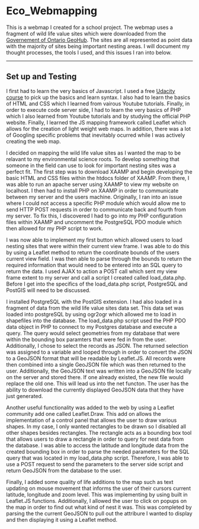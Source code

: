 # Eco_Webmapping

This is a webmap I created for a school project. The webmap uses a fragment of wild life value sites which were downloaded from the [Governement of Ontario GeoHub](https://geohub.lio.gov.on.ca/datasets/wildlife-values-site/geoservice). The sites are all represented as point data with the majority of sites being important nesting areas. I will document my thought processes, the tools I used, and this issues I ran into below.

---

## Set up and Testing

I first had to learn the very basics of Javascript. I used a free [Udacity course](https://www.udacity.com/course/intro-to-javascript--ud803) to pick up the basics and learn syntax. I also had to learn the basics of HTML and CSS which I learned from vairous Youtube tutorials. Finally, in order to execute code server side, I had to learn the very basics of PHP which I also learned from Youtube tutorials and by studying the official PHP website. Finally, I learned the JS mapping framework called Leaflet which allows for the creation of light weight web maps. In addition, there was a lot of Googling specific problems that inevitably ocurred while I was actively creating the web map.

I decided on mapping the wild life value sites as I wanted the map to be relavant to my environmental science roots. To develop something that someone in the field can use to look for important nesting sites was a perfect fit. The first step was to download XAAMP and begin developing the basic HTML and CSS files within the htdocs folder of XAAMP. From there, I was able to run an apache server using XAAMP to view my website on localhost. I then had to install PHP on XAAMP in order to communicate between my server and the users machine. Originally, I ran into an issue where I could not access a specific PHP module which would allow me to send HTTP POST requests in order to communicate back and fourth from my server. To fix this, I discovered I had to go into my PHP configuration files within XAAMP and uncomment the PostgreSQL PDO module which then allowed for my PHP script to work. 

I was now able to implement my first button which allowed users to load nesting sites that were within their current view frame. I was able to do this by using a Leaflet method to return the coordinate bounds of the users current view field. I was then able to parse through the bounds to return the required information that would need to be entered into an SQL query to return the data. I used AJAX to action a POST call which sent my view frame extent to my server and call a script I created called load_data.php. Before I get into the specifics of the load_data.php script, PostgreSQL and PostGIS will need to be discussed. 

I installed PostgreSQL with the PostGIS extension. I had also loaded in a fragment of data from the wild life value sites data set. This data set was loaded into postgreSQL by using ogr2ogr which allowed me to load in shapefiles into the database. The load_data.php script used the PHP PDO data object in PHP to connect to my Postgres database and execute a query. The query would select geometries from my database that were within the bounding box paramters that were fed in from the user. Additionally, I chose to select the records as JSON. The returned selection was assigned to a variable and looped through in order to convert the JSON to a GeoJSON format that will be readable by Leaflet.JS. All records were then combined into a single GeoJSON file which was then returned to the user. Additionally, the GeoJSON text was written into a GeoJSON file locally on the server and stored there. If one already existed, the new file would replace the old one. This will lead us into the net functon. The user has the ability to download the currently displayed GeoJSON data that they have just generated. 

Another useful functionality was added to the web by using a Leaflet community add one called Leaflet.Draw. This add on allows the implementation of a control panel that allows the user to draw various shapes. In my case, I only wanted rectangles to be drawn so I disabled all other shapes besides rectangles. The rectangle acts as a bounding box tool that allows users to draw a rectangle in order to query for nest data from the database. I was able to access the latitude and longitude data from the created bounding box in order to parse the needed parameters for the SQL query that was located in my load_data.php script. Therefore, I was able to use a POST request to send the parameters to the server side script and return GeoJSON from the database to the user.

Finally, I added some quality of life additions to the map such as text updating on mouse movement that informs the user of their cursors current latitude, longitude and zoom level. This was implementing by using built in Leaflet.JS functions. Additionally, I allowed the user to click on popups on the map in order to find out what kind of nest it was. This was completed by parsing the the current GeoJSON to pull out the attribure I wanted to display and then displaying it using a Leaflet method. 

